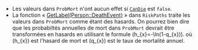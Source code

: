 * Les valeurs dans `ProbMort` n'ont aucun effet si [`CanDie`](#CanDie) est `false`.
* La fonction « [GetLabel(Person::DeathEvent)](#DeathEvent) » dans `RiskPaths`
 traite les valeurs dans `ProbMort` comme étant des hasards.
 On pourrez bien dire que les probabiltés annuelles de mort dans `ProbMort`
 devrait être transformées en hasards
 en utilisant le formule 
    \(h_{x}=-\ln(1-q_{x})\).
 où 
 \(h_{x}\) est l'hasard de mort et \(q_{x}\) est le taux de mortalité annuel.
 